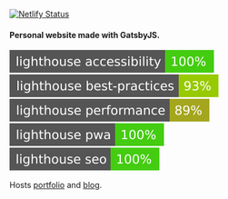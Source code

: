 [![Netlify Status](https://api.netlify.com/api/v1/badges/3f760dce-eb64-494a-be39-d5cf9f8ff517/deploy-status)](https://app.netlify.com/sites/rishikc/deploys)

#### Personal website made with GatsbyJS.

![](./test_results/lighthouse_accessibility.svg) ![](./test_results/lighthouse_best-practices.svg) ![](./test_results/lighthouse_performance.svg)
![](./test_results/lighthouse_pwa.svg) ![](./test_results/lighthouse_seo.svg)

Hosts [portfolio](https://rishikc.com) and [blog](https://rishikc.com/articles).
